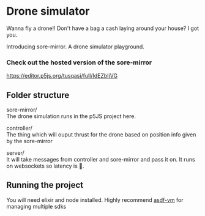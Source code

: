 # Drone simulator

Wanna fly a drone!! Don't have a bag a cash laying around your house? I got you. 

Introducing sore-mirror. A drone simulator playground. 


### Check out the hosted version of the sore-mirror


https://editor.p5js.org/tusqasi/full/IdEZbIjVG

## Folder structure

sore-mirror/   
The drone simulation runs in the p5JS project here. 

controller/  
The thing which will ouput thrust for the drone based on position info given by the sore-mirror

server/  
It will take messages from controller and sore-mirror and pass it on. It runs on websockets so latency is 🤌.

##  Running the project

You will need elixir and node installed. Highly recommend [asdf-vm]() for managing multiple sdks
